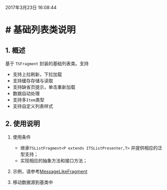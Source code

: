 2017年3月23日 16:08:44
# # 基础列表类说明

  ## 1. 概述

  基于 `TSFragment`  封装的基础列表类。支持
  - 支持上拉刷新，下拉加载
  - 支持缓存存储与读取
  - 支持缺省页提示，单击重新加载
  - 数据自动处理
  - 支持多`Item`类型
  - 支持自定义列表样式

  ## 2. 使用说明

  1. 使用条件

      - 继承`TSListFragment<P extends ITSListPresenter,T>` 并提供相应的泛型支持；
      - 实现相应的抽象方法和接口方法；

  2. 示例，请参考[MessageLikeFragment](../../app/src/main/java/com/zhiyicx/thinksnsplus/modules/home/message/messagelike/MessageLikeFragment.java)

  3. 移动数据源到基类中

